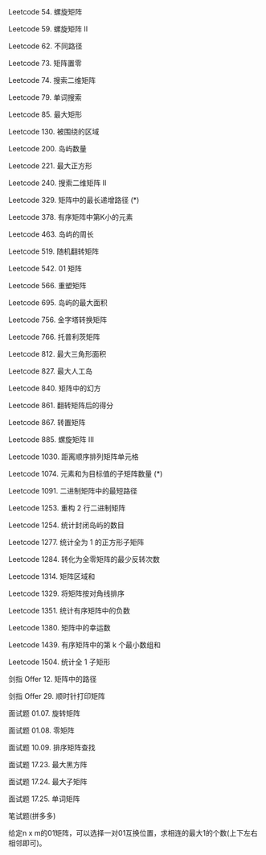 Leetcode 54. 螺旋矩阵

Leetcode 59. 螺旋矩阵 II

Leetcode 62. 不同路径

Leetcode 73. 矩阵置零

Leetcode 74. 搜索二维矩阵

Leetcode 79. 单词搜索

Leetcode 85. 最大矩形

Leetcode 130. 被围绕的区域

Leetcode 200. 岛屿数量

Leetcode 221. 最大正方形

Leetcode 240. 搜索二维矩阵 II

Leetcode 329. 矩阵中的最长递增路径 (*)

Leetcode 378. 有序矩阵中第K小的元素

Leetcode 463. 岛屿的周长

Leetcode 519. 随机翻转矩阵

Leetcode 542. 01 矩阵

Leetcode 566. 重塑矩阵

Leetcode 695. 岛屿的最大面积

Leetcode 756. 金字塔转换矩阵

Leetcode 766. 托普利茨矩阵

Leetcode 812. 最大三角形面积

Leetcode 827. 最大人工岛

Leetcode 840. 矩阵中的幻方

Leetcode 861. 翻转矩阵后的得分

Leetcode 867. 转置矩阵

Leetcode 885. 螺旋矩阵 III

Leetcode 1030. 距离顺序排列矩阵单元格

Leetcode 1074. 元素和为目标值的子矩阵数量 (*)

Leetcode 1091. 二进制矩阵中的最短路径

Leetcode 1253. 重构 2 行二进制矩阵

Leetcode 1254. 统计封闭岛屿的数目

Leetcode 1277. 统计全为 1 的正方形子矩阵

Leetcode 1284. 转化为全零矩阵的最少反转次数

Leetcode 1314. 矩阵区域和

Leetcode 1329. 将矩阵按对角线排序

Leetcode 1351. 统计有序矩阵中的负数

Leetcode 1380. 矩阵中的幸运数

Leetcode 1439. 有序矩阵中的第 k 个最小数组和

Leetcode 1504. 统计全 1 子矩形

剑指 Offer 12. 矩阵中的路径

剑指 Offer 29. 顺时针打印矩阵

面试题 01.07. 旋转矩阵

面试题 01.08. 零矩阵

面试题 10.09. 排序矩阵查找

面试题 17.23. 最大黑方阵

面试题 17.24. 最大子矩阵

面试题 17.25. 单词矩阵



笔试题(拼多多)

给定n x m的01矩阵，可以选择一对01互换位置，求相连的最大1的个数(上下左右相邻即可)。